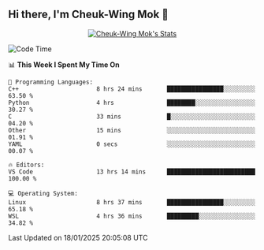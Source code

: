## Hi there, I'm Cheuk-Wing Mok 👋

<!--
**mozro0327/mozro0327** is a ✨ _special_ ✨ repository because its `README.md` (this file) appears on your GitHub profile.

Here are some ideas to get you started:

- 🔭 I’m currently working on ...
- 🌱 I’m currently learning ...
- 👯 I’m looking to collaborate on ...
- 🤔 I’m looking for help with ...
- 💬 Ask me about ...
- 📫 How to reach me: ...
- 😄 Pronouns: ...
- ⚡ Fun fact: ...
-->

<p align="center">
  <a href="https://github.com/mozro0327" class="rich-diff-level-one">
    <img src="https://github-readme-stats.vercel.app/api?username=mozro0327&title_color=333&text_color=777" alt="Cheuk-Wing Mok's Stats" >
    <!-- &hide=issues
    <img src="https://github-readme-stats.vercel.app/api?username=mozro0327&hide=issues&title_color=333&text_color=777" alt="Cheuk-Wing Mok's Stats" >
    -->
  </a>
</p>

<!--START_SECTION:waka-->
![Code Time](http://img.shields.io/badge/Code%20Time-3%2C189%20hrs%2039%20mins-blue)

📊 **This Week I Spent My Time On** 

```text
💬 Programming Languages: 
C++                      8 hrs 24 mins       ████████████████░░░░░░░░░   63.50 % 
Python                   4 hrs               ████████░░░░░░░░░░░░░░░░░   30.27 % 
C                        33 mins             █░░░░░░░░░░░░░░░░░░░░░░░░   04.20 % 
Other                    15 mins             ░░░░░░░░░░░░░░░░░░░░░░░░░   01.91 % 
YAML                     0 secs              ░░░░░░░░░░░░░░░░░░░░░░░░░   00.07 % 

🔥 Editors: 
VS Code                  13 hrs 14 mins      █████████████████████████   100.00 % 

💻 Operating System: 
Linux                    8 hrs 37 mins       ████████████████░░░░░░░░░   65.18 % 
WSL                      4 hrs 36 mins       █████████░░░░░░░░░░░░░░░░   34.82 % 
```


 Last Updated on 18/01/2025 20:05:08 UTC
<!--END_SECTION:waka-->
